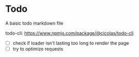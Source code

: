 # Todo

A basic todo markdown file

todo-cli: https://www.npmjs.com/package/@cicolas/todo-cli

- [ ] check if loader isn't lasting too long to render the page 
- [ ] try to optimize requests